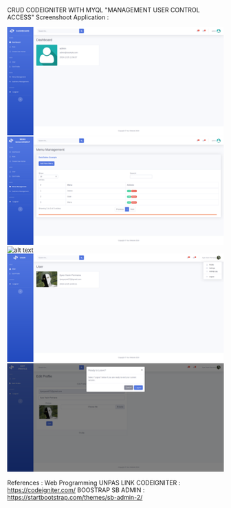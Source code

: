 CRUD CODEIGNITER WITH MYQL "MANAGEMENT USER CONTROL ACCESS"
Screenshoot Application : 

![alt text](https://github.com/Ilyasyasin072/codeignite-crud-management-access/blob/master/screenshot/Tampilan%20Admin.png)
![alt text](https://github.com/Ilyasyasin072/codeignite-crud-management-access/blob/master/screenshot/Tampilan%20Menu.png)
![alt text](https://github.com/Ilyasyasin072/codeignite-crud-management-access/blob/master/screensho/Tampilan%20Sub%20Menu.png)
![alt text](https://github.com/Ilyasyasin072/codeignite-crud-management-access/blob/master/screenshot/Tampilan%20User%20Awal.png)
![alt text](https://github.com/Ilyasyasin072/codeignite-crud-management-access/blob/master/screenshot/Tampilan%20User.png)


References : Web Programming UNPAS 
LINK CODEIGNITER : https://codeigniter.com/ 
BOOSTRAP SB ADMIN : https://startbootstrap.com/themes/sb-admin-2/

